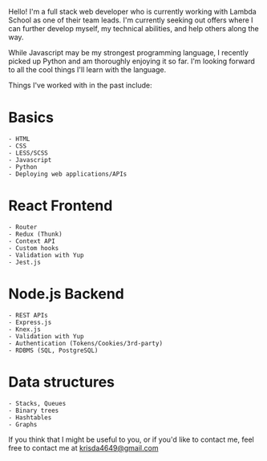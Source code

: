 Hello! I'm a full stack web developer who is currently working with Lambda School as one of their team leads. I'm currently seeking out offers where I can further develop myself, my technical abilities, and help others along the way.

While Javascript may be my strongest programming language, I recently picked up Python and am thoroughly enjoying it so far. I'm looking forward to all the cool things I'll learn with the language.

Things I've worked with in the past include:

  # Basics
    - HTML
    - CSS
    - LESS/SCSS
    - Javascript
    - Python
    - Deploying web applications/APIs
  
  # React Frontend
    - Router
    - Redux (Thunk)
    - Context API
    - Custom hooks
    - Validation with Yup
    - Jest.js
    
  # Node.js Backend
    - REST APIs
    - Express.js
    - Knex.js
    - Validation with Yup
    - Authentication (Tokens/Cookies/3rd-party)
    - RDBMS (SQL, PostgreSQL)
    
  # Data structures
    - Stacks, Queues
    - Binary trees
    - Hashtables
    - Graphs
    
If you think that I might be useful to you, or if you'd like to contact me, feel free to contact me at krisda4649@gmail.com

<!--
**biskoi/biskoi** is a ✨ _special_ ✨ repository because its `README.md` (this file) appears on your GitHub profile.

Here are some ideas to get you started:

- 🔭 I’m currently working on ...
- 🌱 I’m currently learning ...
- 👯 I’m looking to collaborate on ...
- 🤔 I’m looking for help with ...
- 💬 Ask me about ...
- 📫 How to reach me: ...
- 😄 Pronouns: ...
- ⚡ Fun fact: ...
-->
